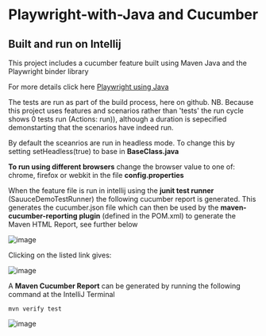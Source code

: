 # Playwright-with-Java and Cucumber 
## Built and run on Intellij

This project includes a cucumber feature built using Maven Java and the Playwright binder library

For more details click here [Playwright using Java](https://playwright.dev/java/)

The tests are run as part of the build process, here on github. NB. Because this project uses features and scenarios rather than 'tests' the run cycle shows 0 tests run (Actions: run)), although a duration is sepecified demonstarting that the scenarios have indeed run.

By default the sceanrios are run in headless mode. To change this by setting setHeadless(true) to base in **BaseClass.java**

**To run using different browsers** change the browser value to one of: chrome, firefox or webkit in the file **config.properties**

When the feature file is run in intellij using the **junit test runner** (SauuceDemoTestRunner) the following cucumber report is generated. This generates the cucumber.json file which can then be used by the **maven-cucumber-reporting plugin** (defined in the POM.xml) to generate the Maven HTML Report, see further below

![image](https://user-images.githubusercontent.com/4279571/208960481-ce37603d-96c8-4808-a894-a43ce5161db6.png)

Clicking on the listed link gives:

![image](https://user-images.githubusercontent.com/4279571/208960888-47d013ce-db5e-483c-9457-694db917a5bb.png)

A **Maven Cucumber Report** can be generated by running the following command at the IntelliJ Terminal

`mvn verify test`

![image](https://user-images.githubusercontent.com/4279571/208961367-77cb84a4-6de1-4c4a-8b64-e5eedf2ff534.png)
